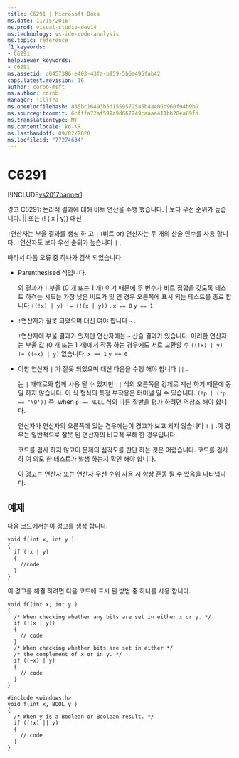 ```yaml
---
title: C6291 | Microsoft Docs
ms.date: 11/15/2016
ms.prod: visual-studio-dev14
ms.technology: vs-ide-code-analysis
ms.topic: reference
f1_keywords:
- C6291
helpviewer_keywords:
- C6291
ms.assetid: d0457386-e403-43fa-b959-5b6a495fab42
caps.latest.revision: 16
author: corob-msft
ms.author: corob
manager: jillfra
ms.openlocfilehash: 835bc16493b5d15595725a5b4a406b960f94b9b0
ms.sourcegitcommit: 6cfffa72af599a9d667249caaaa411bb28ea69fd
ms.translationtype: MT
ms.contentlocale: ko-KR
ms.lasthandoff: 09/02/2020
ms.locfileid: "77274634"
---
```

# <a name="c6291"></a>C6291
[!INCLUDE[vs2017banner](../includes/vs2017banner.md)]

경고 C6291: 논리적 결과에 대해 비트 연산을 수행 했습니다. &#124; 보다 우선 순위가 높습니다.  &#124;&#124; 또는 (! ( x &#124; y)) 대신  
  
 `!`연산자는 부울 결과를 생성 하 고 `|` (비트 or) 연산자는 두 개의 산술 인수를 사용 합니다. `!`연산자도 보다 우선 순위가 높습니다 `|` .  
  
 따라서 다음 오류 중 하나가 검색 되었습니다.  
  
- Parenthesised 식입니다.  
  
   의 결과가 `!` 부울 (0 개 또는 1 개) 이기 때문에 두 변수가 비트 집합을 갖도록 테스트 하려는 시도는 가장 낮은 비트가 및 인 경우 오른쪽에 표시 되는 테스트를 종료 합니다 `((!x) | y) != (!(x | y))` . `x == 0` `y == 1`  
  
- `!`연산자가 잘못 되었으며 대신 여야 합니다 `~` .  
  
   `!`연산자에 부울 결과가 있지만 연산자에는 `~` 산술 결과가 있습니다. 이러한 연산자는 부울 값 (0 개 또는 1 개)에서 작동 하는 경우에도 서로 교환할 수 `((!x) | y) != ((~x) | y)` 없습니다. `x == 1` `y == 0`  
  
- 이항 연산자 `|` 가 잘못 되었으며 대신 다음을 수행 해야 합니다 `||` .  
  
   는 `|` 때때로와 함께 사용 될 수 있지만 `||` 식의 오른쪽을 강제로 계산 하기 때문에 동일 하지 않습니다. 이 식 형식의 특정 부작용은 터미널 일 수 있습니다. `(!p | (*p == '\0'))` 즉, when `p == NULL` 식의 다른 절반을 평가 하려면 역참조 해야 합니다.  
  
  연산자가 연산자의 오른쪽에 있는 경우에는이 경고가 보고 되지 않습니다 `!` `|` .이 경우는 일반적으로 잘못 된 연산자의 비교적 무해 한 경우입니다.  
  
  코드를 검사 하지 않고이 문제의 심각도를 판단 하는 것은 어렵습니다. 코드를 검사 하 여 의도 한 테스트가 발생 하는지 확인 해야 합니다.  
  
  이 경고는 연산자 또는 연산자 우선 순위 사용 시 항상 혼동 될 수 있음을 나타냅니다.  
  
## <a name="example"></a>예제  
 다음 코드에서는이 경고를 생성 합니다.  
  
```  
void f(int x, int y )  
{  
  if (!x | y)  
  {  
    //code   
  }  
}  
```  
  
 이 경고를 해결 하려면 다음 코드에 표시 된 방법 중 하나를 사용 합니다.  
  
```  
void fC(int x, int y )  
{  
  /* When checking whether any bits are set in either x or y. */  
  if (!(x | y))  
  {  
    // code  
  }  
  /* When checking whether bits are set in either */  
  /* the complement of x or in y. */  
  if ((~x) | y)  
  {  
    // code  
  }  
}  
  
#include <windows.h>  
void f(int x, BOOL y )  
{  
  /* When y is a Boolean or Boolean result. */  
  if ((!x) || y)  
  {  
    // code  
  }  
}  
```
